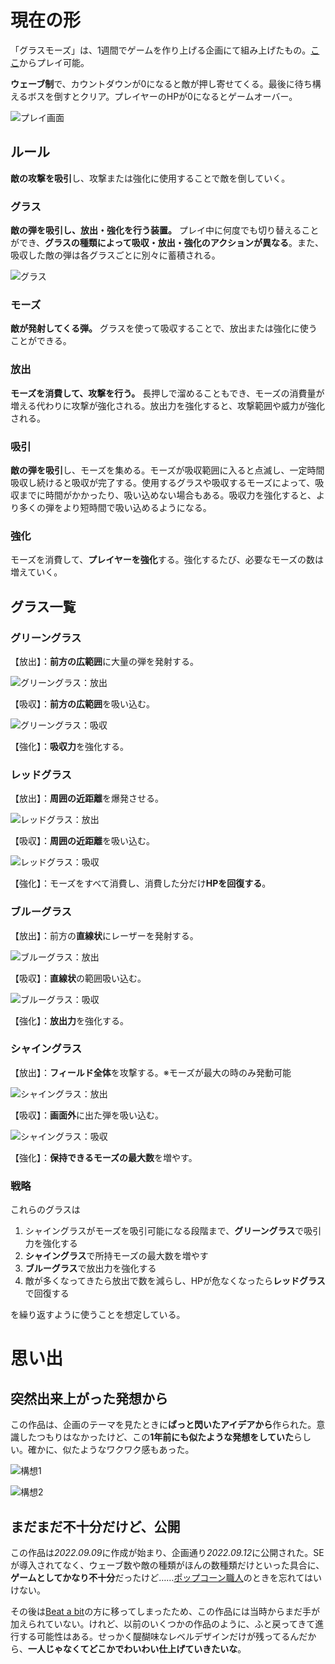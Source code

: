 # 現在の形

「グラスモーズ」は、1週間でゲームを作り上げる企画にて組み上げたもの。[ここ](https://unityroom.com/games/glass_moze)からプレイ可能。

**ウェーブ制**で、カウントダウンが0になると敵が押し寄せてくる。最後に待ち構えるボスを倒すとクリア。プレイヤーのHPが0になるとゲームオーバー。

![プレイ画面](play1.jpg)



## ルール

**敵の攻撃を吸引**し、攻撃または強化に使用することで敵を倒していく。



### グラス

**敵の弾を吸引し、放出・強化を行う装置。** プレイ中に何度でも切り替えることができ、**グラスの種類によって吸収・放出・強化のアクションが異なる**。また、吸収した敵の弾は各グラスごとに別々に蓄積される。

![グラス](glass.png)



### モーズ

**敵が発射してくる弾。** グラスを使って吸収することで、放出または強化に使うことができる。



### 放出

**モーズを消費して、攻撃を行う。** 長押しで溜めることもでき、モーズの消費量が増える代わりに攻撃が強化される。放出力を強化すると、攻撃範囲や威力が強化される。



### 吸引

**敵の弾を吸引**し、モーズを集める。モーズが吸収範囲に入ると点滅し、一定時間吸収し続けると吸収が完了する。使用するグラスや吸収するモーズによって、吸収までに時間がかかったり、吸い込めない場合もある。吸収力を強化すると、より多くの弾をより短時間で吸い込めるようになる。



### 強化

モーズを消費して、**プレイヤーを強化**する。強化するたび、必要なモーズの数は増えていく。




## グラス一覧

### グリーングラス

【放出】：**前方の広範囲**に大量の弾を発射する。

![グリーングラス：放出](green2.png)

【吸収】：**前方の広範囲**を吸い込む。

![グリーングラス：吸収](green1.png)

【強化】：**吸収力**を強化する。



### レッドグラス

【放出】：**周囲の近距離**を爆発させる。

![レッドグラス：放出](red2.png)

【吸収】：**周囲の近距離**を吸い込む。

![レッドグラス：吸収](red1.png)

【強化】：モーズをすべて消費し、消費した分だけ**HPを回復する**。



### ブルーグラス

【放出】：前方の**直線状**にレーザーを発射する。

![ブルーグラス：放出](blue2.png)

【吸収】：**直線状**の範囲吸い込む。

![ブルーグラス：吸収](blue1.png)

【強化】：**放出力**を強化する。



### シャイングラス

【放出】：**フィールド全体**を攻撃する。※モーズが最大の時のみ発動可能

![シャイングラス：放出](shine2.png)

【吸収】：**画面外**に出た弾を吸い込む。

![シャイングラス：吸収](shine1.png)

【強化】：**保持できるモーズの最大数**を増やす。



### 戦略

これらのグラスは

1. シャイングラスがモーズを吸引可能になる段階まで、**グリーングラス**で吸引力を強化する
2. **シャイングラス**で所持モーズの最大数を増やす
3. **ブルーグラス**で放出力を強化する
4. 敵が多くなってきたら放出で数を減らし、HPが危なくなったら**レッドグラス**で回復する

を繰り返すように使うことを想定している。



# 思い出

## 突然出来上がった発想から

この作品は、企画のテーマを見たときに**ぱっと閃いたアイデアから**作られた。意識したつもりはなかったけど、この**1年前にも似たような発想をしていた**らしい。確かに、似たようなワクワク感もあった。

![構想1](init1.png)

![構想2](init2.png)



## まだまだ不十分だけど、公開

この作品は*2022.09.09*に作成が始まり、企画通り*2022.09.12*に公開された。SEが導入されてなく、ウェーブ数や敵の種類がほんの数種類だけといった具合に、**ゲームとしてかなり不十分**だったけど……[ポップコーン職人](/materials/popcorn-chef)のときを忘れてはいけない。

その後は[Beat a bit](/materials/beat-a-bit)の方に移ってしまったため、この作品には当時からまだ手が加えられていない。けれど、以前のいくつかの作品のように、ふと戻ってきて進行する可能性はある。せっかく醍醐味なレベルデザインだけが残ってるんだから、**一人じゃなくてどこかでわいわい仕上げていきたいな**。
